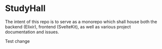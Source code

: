 # StudyHall

The intent of this repo is to serve as a monorepo which shall house both the backend (Elixir), frontend (SvelteKit), as well as various project documentation and issues.

Test change
